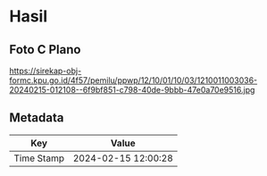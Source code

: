 # Hasil

## Foto C Plano

https://sirekap-obj-formc.kpu.go.id/4f57/pemilu/ppwp/12/10/01/10/03/1210011003036-20240215-012108--6f9bf851-c798-40de-9bbb-47e0a70e9516.jpg


## Metadata

| Key        | Value               |
| ---------- | ------------------- |
| Time Stamp | 2024-02-15 12:00:28 |




